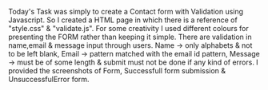 Today's Task was simply to create a Contact form with Validation using Javascript.
So I created a HTML page in which there is a reference of "style.css" & "validate.js".
For some creativity I used different colours for presenting the FORM rather than keeping it simple.
There are validation in name,email & message input through users.
Name -> only alphabets & not to be left blank, Email -> pattern matched with the email id pattern, Message -> must be of some length & submit must not be done if any kind of errors.
I provided the screenshots of Form, Successfull form submission & UnsuccessfulError form.
